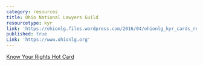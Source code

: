 ```yaml
---
category: resources
title: Ohio National Lawyers Guild
resourcetype: kyr
link: 'https://ohionlg.files.wordpress.com/2016/04/ohionlg_kyr_cards_rnc_update.pdf'
published: true
Link: 'https://www.ohionlg.org'
---
```

[Know Your Rights Hot Card](https://ohionlg.files.wordpress.com/2016/04/ohionlg_kyr_cards_rnc_update.pdf)